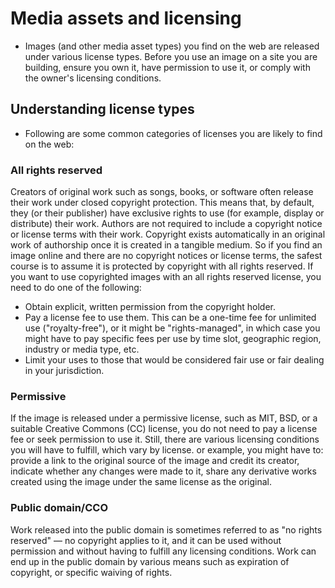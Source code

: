# Media assets and licensing
- Images (and other media asset types) you find on the web are released under various license types. Before you use an image on a site you are building, ensure you own it, have permission to use it, or comply with the owner's licensing conditions.

## Understanding license types
- Following are some common categories of licenses you are likely to find on the web:

### All rights reserved
Creators of original work such as songs, books, or software often release their work under closed copyright protection. This means that, by default, they (or their publisher) have exclusive rights to use (for example, display or distribute) their work. Authors are not required to include a copyright notice or license terms with their work. Copyright exists automatically in an original work of authorship once it is created in a tangible medium. So if you find an image online and there are no copyright notices or license terms, the safest course is to assume it is protected by copyright with all rights reserved. If you want to use copyrighted images with an all rights reserved license, you need to do one of the following:

- Obtain explicit, written permission from the copyright holder.
- Pay a license fee to use them. This can be a one-time fee for unlimited use ("royalty-free"), or it might be "rights-managed", in which case you might have to pay specific fees per use by time slot, geographic region, industry or media type, etc.
- Limit your uses to those that would be considered fair use or fair dealing in your jurisdiction.

### Permissive
If the image is released under a permissive license, such as MIT, BSD, or a suitable Creative Commons (CC) license, you do not need to pay a license fee or seek permission to use it. Still, there are various licensing conditions you will have to fulfill, which vary by license. or example, you might have to: provide a link to the original source of the image and credit its creator, indicate whether any changes were made to it, share any derivative works created using the image under the same license as the original.

### Public domain/CCO
Work released into the public domain is sometimes referred to as "no rights reserved" — no copyright applies to it, and it can be used without permission and without having to fulfill any licensing conditions. Work can end up in the public domain by various means such as expiration of copyright, or specific waiving of rights.